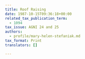 ```yaml
---
title: Roof Raising
date: 1987-10-15T09:36:18+00:00
related_tax_publication_term:
  - 1094
tax_issue: AGNI 24 and 25
authors:
  - profile/mary-helen-stefaniak.md
tax_format: Print
translators: []

---
```

